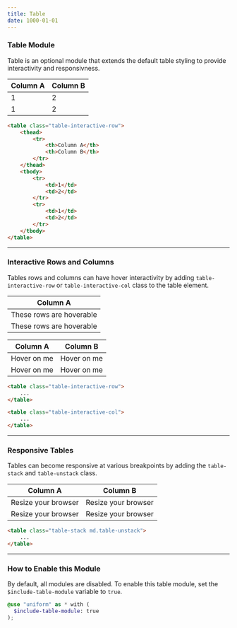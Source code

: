 ```yaml
---
title: Table
date: 1000-01-01
---
```


### Table Module

Table is an optional module that extends the default table styling to provide interactivity and responsivness.

<section class="radius-lg bg-gray-100 p-6">
  <table class="table-interactive-row">
    <thead>
      <tr>
        <th>Column A</th>
        <th>Column B</th>
      </tr>
    </thead>
    <tbody>
      <tr>
        <td>1</td>
        <td>2</td>
      </tr>
      <tr>
        <td>1</td>
        <td>2</td>
      </tr>
    </tbody>
  </table>
</section>

```html
<table class="table-interactive-row">
	<thead>
		<tr>
			<th>Column A</th>
			<th>Column B</th>
		</tr>
	</thead>
	<tbody>
		<tr>
			<td>1</td>
			<td>2</td>
		</tr>
		<tr>
			<td>1</td>
			<td>2</td>
		</tr>
	</tbody>
</table>
```

---

### Interactive Rows and Columns

Tables rows and columns can have hover interactivity by adding `table-interactive-row` or `table-interactive-col` class to the table element.

<section class="radius-lg bg-gray-100 p-6">
  <table class="table-interactive-row">
    <thead>
      <tr>
        <th>Column A</th>
      </tr>
    </thead>
    <tbody>
      <tr>
        <td>These rows are hoverable</td>
      </tr>
      <tr>
        <td>These rows are hoverable</td>
      </tr>
    </tbody>
  </table>

  <table class="table-interactive-col">
    <thead>
      <tr>
        <th>Column A</th>
        <th>Column B</th>
      </tr>
    </thead>
    <tbody>
      <tr>
        <td>Hover on me</td>
        <td>Hover on me</td>
      </tr>
      <tr>
        <td>Hover on me</td>
        <td>Hover on me</td>
      </tr>
    </tbody>
  </table>
</section>

```html
<table class="table-interactive-row">
	...
</table>

<table class="table-interactive-col">
	...
</table>
```

---

### Responsive Tables

Tables can become responsive at various breakpoints by adding the `table-stack` and `table-unstack` class.

<section class="radius-lg bg-gray-100 p-6">
  <table class="table-stack md.table-unstack">
    <thead>
      <tr>
        <th>Column A</th>
        <th>Column B</th>
      </tr>
    </thead>
    <tbody>
      <tr>
        <td data-table-label="Column A">Resize your browser</td>
        <td data-table-label="Column B">Resize your browser</td>
      </tr>
      <tr>
        <td data-table-label="Column A">Resize your browser</td>
        <td data-table-label="Column B">Resize your browser</td>
      </tr>
    </tbody>
  </table>
</section>

```html
<table class="table-stack md.table-unstack">
	...
</table>
```

---

### How to Enable this Module

By default, all modules are disabled. To enable this table module, set the `$include-table-module` variable to `true`.

```scss
@use "uniform" as * with (
  $include-table-module: true
);
```
